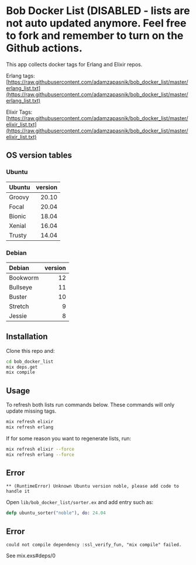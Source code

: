 # Bob Docker List (DISABLED - lists are not auto updated anymore. Feel free to fork and remember to turn on the Github actions.

This app collects docker tags for Erlang and Elixir repos.

Erlang tags:
[https://raw.githubusercontent.com/adamzapasnik/bob_docker_list/master/erlang_list.txt](https://raw.githubusercontent.com/adamzapasnik/bob_docker_list/master/erlang_list.txt)

Elixir Tags:
[https://raw.githubusercontent.com/adamzapasnik/bob_docker_list/master/elixir_list.txt](https://raw.githubusercontent.com/adamzapasnik/bob_docker_list/master/elixir_list.txt)

## OS version tables

### Ubuntu

| Ubuntu | version |
| :----- | ------: |
| Groovy |   20.10 |
| Focal  |   20.04 |
| Bionic |   18.04 |
| Xenial |   16.04 |
| Trusty |   14.04 |

### Debian

| Debian   | version |
| :------- | ------: |
| Bookworm |      12 |
| Bullseye |      11 |
| Buster   |      10 |
| Stretch  |       9 |
| Jessie   |       8 |

## Installation

Clone this repo and:

```sh
cd bob_docker_list
mix deps.get
mix compile
```

## Usage

To refresh both lists run commands below. These commands will only update missing tags.

```sh
mix refresh elixir
mix refresh erlang
```

If for some reason you want to regenerate lists, run:

```sh
mix refresh elixir --force
mix refresh erlang --force
```

## Error

`** (RuntimeError) Unknown Ubuntu version noble, please add code to handle it`

Open `lib/bob_docker_list/sorter.ex` and add entry such as:

```elixir
defp ubuntu_sorter("noble"), do: 24.04
```

## Error

`could not compile dependency :ssl_verify_fun, "mix compile" failed.`

See mix.exs#deps/0
